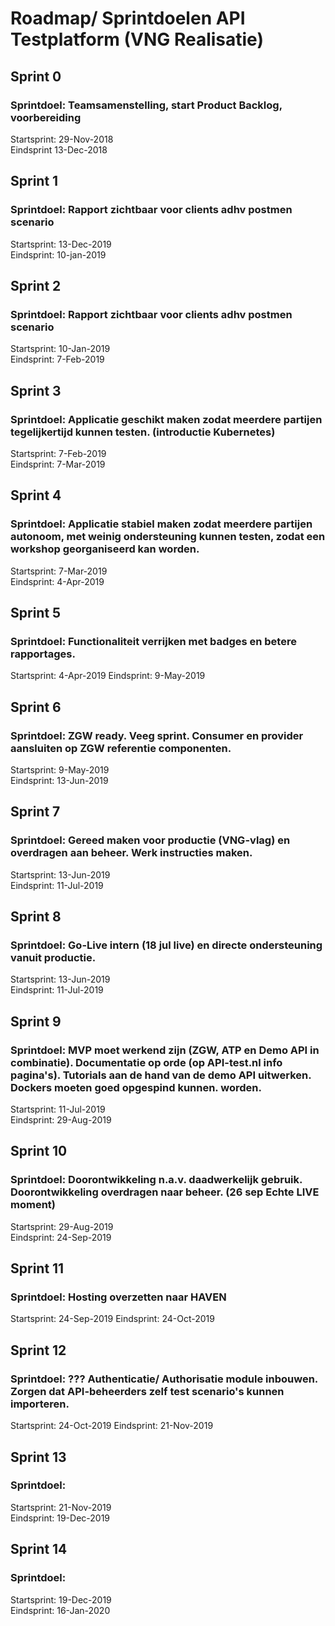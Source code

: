 # Roadmap/ Sprintdoelen API Testplatform (VNG Realisatie)

## Sprint 0	
### Sprintdoel: Teamsamenstelling, start Product Backlog, voorbereiding
Startsprint: 29-Nov-2018     
Eindsprint	13-Dec-2018

## Sprint 1	
### Sprintdoel: Rapport zichtbaar voor clients adhv postmen scenario  
Startsprint: 13-Dec-2019       
Eindsprint: 10-jan-2019

## Sprint 2	
### Sprintdoel: Rapport zichtbaar voor clients adhv postmen scenario
Startsprint: 10-Jan-2019         
Eindsprint: 7-Feb-2019         

## Sprint 3	
### Sprintdoel: Applicatie geschikt maken zodat meerdere partijen tegelijkertijd kunnen testen. (introductie Kubernetes)
Startsprint: 7-Feb-2019         
Eindsprint: 7-Mar-2019
         
## Sprint 4	
### Sprintdoel: Applicatie stabiel maken zodat meerdere partijen autonoom, met weinig ondersteuning kunnen testen, zodat een workshop georganiseerd kan worden.
Startsprint: 7-Mar-2019         
Eindsprint: 4-Apr-2019
         
## Sprint 5	
### Sprintdoel: Functionaliteit verrijken met badges en betere rapportages.
Startsprint: 4-Apr-2019
Eindsprint: 9-May-2019         

## Sprint 6	
### Sprintdoel: ZGW ready. Veeg sprint. Consumer en provider aansluiten op ZGW referentie componenten.
Startsprint: 9-May-2019         
Eindsprint: 13-Jun-2019

## Sprint 7	
### Sprintdoel: Gereed maken voor productie (VNG-vlag) en overdragen aan beheer. Werk instructies maken.
Startsprint: 13-Jun-2019         
Eindsprint: 11-Jul-2019         

## Sprint 8	
### Sprintdoel: Go-Live intern (18 jul live) en directe ondersteuning vanuit productie.
Startsprint: 13-Jun-2019           
Eindsprint: 11-Jul-2019

## Sprint 9	
### Sprintdoel: MVP moet werkend zijn (ZGW, ATP en Demo API in combinatie). Documentatie op orde (op API-test.nl info pagina's). Tutorials aan de hand van de demo API uitwerken. Dockers moeten goed opgespind kunnen.  worden. 
Startsprint: 11-Jul-2019         
Eindsprint: 29-Aug-2019         

## Sprint 10
### Sprintdoel: Doorontwikkeling n.a.v. daadwerkelijk gebruik. Doorontwikkeling overdragen naar beheer. (26 sep Echte LIVE moment)
Startsprint: 29-Aug-2019         
Eindsprint: 24-Sep-2019

## Sprint 11
### Sprintdoel: Hosting overzetten naar HAVEN
Startsprint: 24-Sep-2019
Eindsprint: 24-Oct-2019         

## Sprint 12
### Sprintdoel: ??? Authenticatie/ Authorisatie module inbouwen. Zorgen dat API-beheerders zelf test scenario's kunnen importeren.
Startsprint: 24-Oct-2019 
Eindsprint: 21-Nov-2019
     
## Sprint 13
### Sprintdoel:
Startsprint: 21-Nov-2019         
Eindsprint: 19-Dec-2019

## Sprint 14
### Sprintdoel:
Startsprint: 19-Dec-2019         
Eindsprint: 16-Jan-2020




